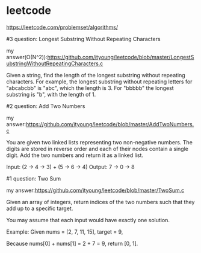 # leetcode
https://leetcode.com/problemset/algorithms/

#3
question: Longest Substring Without Repeating Characters

my answer(O(N^2)):https://github.com/ityoung/leetcode/blob/master/LongestSubstringWithoutRepeatingCharacters.c

Given a string, find the length of the longest substring without repeating characters. For example, the longest substring without repeating letters for "abcabcbb" is "abc", which the length is 3. For "bbbbb" the longest substring is "b", with the length of 1.

#2
question: Add Two Numbers

my answer:https://github.com/ityoung/leetcode/blob/master/AddTwoNumbers.c

You are given two linked lists representing two non-negative numbers. The digits are stored in reverse order and each of their nodes contain a single digit. Add the two numbers and return it as a linked list.

Input: (2 -> 4 -> 3) + (5 -> 6 -> 4)
Output: 7 -> 0 -> 8

#1
question: Two Sum

my answer:https://github.com/ityoung/leetcode/blob/master/TwoSum.c

Given an array of integers, return indices of the two numbers such that they add up to a specific target.

You may assume that each input would have exactly one solution.

Example:
Given nums = [2, 7, 11, 15], target = 9,

Because nums[0] + nums[1] = 2 + 7 = 9,
return [0, 1].

